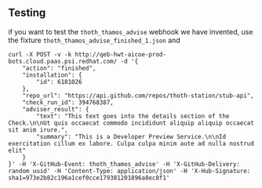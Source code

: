 ## Testing

if you want to test the `thoth_thamos_advise` webhook we have invented, use the fixture `thoth_thamos_advise_finished_1.json`
and

```shell
curl -X POST -v -k http://qeb-hwt-aicoe-prod-bots.cloud.paas.psi.redhat.com/ -d '{
    "action": "finished",
    "installation": {
        "id": 6181026
    },
    "repo_url": "https://api.github.com/repos/thoth-station/stub-api",
    "check_run_id": 394768387,
    "adviser_result": {
        "text": "This text goes into the details section of the Check.\n\nUt quis occaecat commodo incididunt aliquip aliquip occaecat sit anim irure.",
        "summary": "This is a Developer Preview Service.\n\nId exercitation cillum ex labore. Culpa culpa minim aute ad nulla nostrud elit"
    }
}' -H 'X-GitHub-Event: thoth_thamos_advise' -H 'X-GitHub-Delivery: random_uuid' -H 'Content-Type: application/json' -H 'X-Hub-Signature: sha1=973e2b82c196a1cef0cce179381201896a8ec8f1'
```
